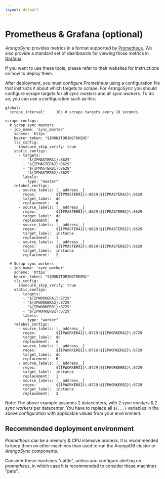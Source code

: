 ```yaml
---
layout: default
---
```

<!-- don't edit here, it's from https://@github.com/arangodb/arangosync.git / docs/Manual/ -->
# Prometheus & Grafana (optional)

_ArangoSync_ provides metrics in a format supported by [Prometheus](https://prometheus.io).
We also provide a standard set of dashboards for viewing those metrics in [Grafana](https://grafana.org).

If you want to use these tools, please refer to their websites for instructions
on how to deploy them.

After deployment, you must configure _Prometheus_ using a configuration file that
instructs it about which targets to scrape. For _ArangoSync_ you should configure
scrape targets for all _sync masters_ and all _sync workers_. To do so, you can
use a configuration such as this:

```text
global:
  scrape_interval:     10s # scrape targets every 10 seconds.

scrape_configs:
  # Scrap sync masters
  - job_name: 'sync_master'
    scheme: 'https'
    bearer_token: "${MONITORINGTOKEN}"
    tls_config:
      insecure_skip_verify: true
    static_configs:
      - targets:
        - "${IPMASTERA1}:8629"
        - "${IPMASTERA2}:8629"
        - "${IPMASTERB1}:8629"
        - "${IPMASTERB2}:8629"
        labels:
          type: "master"
    relabel_configs:
      - source_labels: [__address__]
        regex:         ${IPMASTERA1}\:8629|${IPMASTERA2}\:8629
        target_label:  dc
        replacement:   A
      - source_labels: [__address__]
        regex:         ${IPMASTERB1}\:8629|${IPMASTERB2}\:8629
        target_label:  dc
        replacement:   B
      - source_labels: [__address__]
        regex:         ${IPMASTERA1}\:8629|${IPMASTERB1}\:8629
        target_label:  instance
        replacement:   1
      - source_labels: [__address__]
        regex:         ${IPMASTERA2}\:8629|${IPMASTERB2}\:8629
        target_label:  instance
        replacement:   2

  # Scrap sync workers
  - job_name: 'sync_worker'
    scheme: 'https'
    bearer_token: "${MONITORINGTOKEN}"
    tls_config:
      insecure_skip_verify: true
    static_configs:
      - targets:
        - "${IPWORKERA1}:8729"
        - "${IPWORKERA2}:8729"
        - "${IPWORKERB1}:8729"
        - "${IPWORKERB2}:8729"
        labels:
          type: "worker"
    relabel_configs:
      - source_labels: [__address__]
        regex:         ${IPWORKERA1}\:8729|${IPWORKERA2}\:8729
        target_label:  dc
        replacement:   A
      - source_labels: [__address__]
        regex:         ${IPWORKERB1}\:8729|${IPWORKERB2}\:8729
        target_label:  dc
        replacement:   B
      - source_labels: [__address__]
        regex:         ${IPWORKERA1}\:8729|${IPWORKERB1}\:8729
        target_label:  instance
        replacement:   1
      - source_labels: [__address__]
        regex:         ${IPWORKERA2}\:8729|${IPWORKERB2}\:8729
        target_label:  instance
        replacement:   2
```

Note: The above example assumes 2 datacenters, with 2 _sync masters_ & 2 _sync workers_
per datacenter. You have to replace all `${...}` variables in the above configuration
with applicable values from your environment.

## Recommended deployment environment

_Prometheus_ can be a memory & CPU intensive process. It is recommended to keep them
on other machines than used to run the ArangoDB cluster or _ArangoSync_ components.

Consider these machines "cattle", unless you configure alerting on _prometheus_,
in which case it is recommended to consider these machines "pets".
